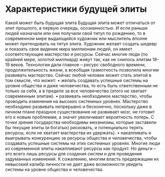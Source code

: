 # Характеристики будущей элиты

Какой может быть будущая элита
Будущая элита может отличаться от элит прошлого, в первую очередь, осознанностью. И если раньше людей назначали или они получали свой титул по рождению, то в современном мире выдающийся художник или мыслитель вполне может претендовать на титул элита. Художник желает создать шедевр и показать свое видение мира миллионам людей, он имеет соответствующее мастерство и ресурсы.
Сейчас многие люди (по крайней мере, золотой миллиард) живут так, как не снилось элитам 18–19 веков. Технологии дали главное – ресурс свободного времени, продолжительность жизни, а всеобщая грамотность позволила многим развивать мастерство. Сейчас любой человек может стать элитой в том смысле, что может:
• желать создавать успешные системы на уровне общества и даже человечества, то есть быть ответственным не только за себя, а в пределе за все человечество (этого не хватает современным элитам).
• развивать необходимое мастерство, чтобы проводить изменения на высоких системных уровнях. Мастерство необходимо развивать непрерывно и бесконечно, поскольку даже в личном плане праздное существование не развивает мозг, не готовит его к новым проблемам, а значит увеличивает вероятность потерь. С точки зрения государства необходимы механизмы, которые заставили бы текущие элиты (и богатых) рисковать, и потенциально терять ресурсы, если не хватает мастерства их удержать}.
• накапливать и выигрывать конкуренцию за ресурсы общества и человечества, чтобы создавать успешные системы на этих системных уровнях. Многие люди из современной элиты накапливают ресурсы как продукт. Но деньги – это всего лишь ресурсы для создания систем и для проведения задуманных изменений. К сожалению, многим власть предержащим их невысокий калибр личности не дает даже возможности увидеть системы на уровне общества и человечества.
